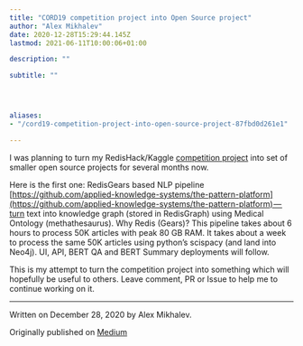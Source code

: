 ```yaml
---
title: "CORD19 competition project into Open Source project"
author: "Alex Mikhalev"
date: 2020-12-28T15:29:44.145Z
lastmod: 2021-06-11T10:00:06+01:00

description: ""

subtitle: ""




aliases:
- "/cord19-competition-project-into-open-source-project-87fbd0d261e1"

---
```


I was planning to turn my RedisHack/Kaggle [competition project](https://github.com/AlexMikhalev/cord19redisknowledgegraph) into set of smaller open source projects for several months now.

Here is the first one: RedisGears based NLP pipeline [https://github.com/applied-knowledge-systems/the-pattern-platform](https://github.com/applied-knowledge-systems/the-pattern-platform) — turn text into knowledge graph (stored in RedisGraph) using Medical Ontology (methathesaurus). Why Redis (Gears)? This pipeline takes about 6 hours to process 50K articles with peak 80 GB RAM. It takes about a week to process the same 50K articles using python’s scispacy (and land into Neo4j). UI, API, BERT QA and BERT Summary deployments will follow.

This is my attempt to turn the competition project into something which will hopefully be useful to others. Leave comment, PR or Issue to help me to continue working on it.

* * *
Written on December 28, 2020 by Alex Mikhalev.

Originally published on [Medium](https://medium.com/@alexmikhalev/cord19-competition-project-into-open-source-project-87fbd0d261e1)
